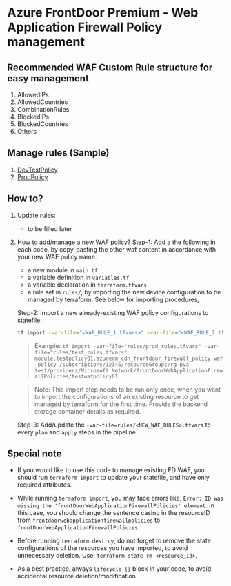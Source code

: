 # Azure FrontDoor Premium - Web Application Firewall Policy management

## Recommended WAF Custom Rule structure for easy management

1. AllowedIPs
2. AllowedCountries
3. CombinationRules
4. BlockedIPs
5. BlockedCountries
6. Others

## Manage rules (Sample)

1. [DevTestPolicy](./waf_rules/test_rules.tfvars)
2. [ProdPolicy](./waf_rules/prod_rules.tfvars)

## How to?

1. Update rules:
    - to be filled later
2. How to add/manage a new WAF policy?
    Step-1: Add a the following in each code, by copy-pasting the other waf content in accordance with your new WAF policy name.
    - a new module in `main.tf`
    - a variable definition in `variables.tf`
    - a variable declaration in `terraform.tfvars`
    - a rule set in `rules/`, by importing the new device configuration to be managed by terraform. See below for importing procedures,
    
    Step-2: Import a new already-existing WAF policy configurations to statefile:
    ```sh
    tf import -var-file="<WAF_RULE_1.tfvars>" -var-file="<WAF_RULE_2.tfvars>" ... module.<NEW_WAF_MODULE_NAME>.azurerm_cdn_frontdoor_firewall_policy.waf_policy <ARM_ID>
    ```
    > Example: `tf import -var-file="rules/prod_rules.tfvars" -var-file="rules/test_rules.tfvars" module.testpolicy01.azurerm_cdn_frontdoor_firewall_policy.waf_policy /subscriptions/12345/resourceGroups/rg-pva-test/providers/Microsoft.Network/frontDoorWebApplicationFirewallPolicies/testwafpolicy01`
    
    > Note: This import step needs to be run only once, when you want to import the configurations of an existing resource to get managed by terraform for the first time. Provide the backend storage container details as required.

    Step-3: Add/update the `-var-file=rules/<NEW_WAF_RULES>.tfvars` to every `plan` and `apply` steps in the pipeline.

## Special note

- If you would like to use this code to manage existing FD WAF, you should run `terraform import` to update your statefile, and have only required attributes.

-  While running `terraform import`, you may face errors like, `Error: ID was missing the 'frontDoorWebApplicationFirewallPolicies' element`. In this case, you should change the sentence casing in the resourceID from `frontdoorwebapplicationfirewallpolicies` to `frontDoorWebApplicationFirewallPolicies`.

- Before running `terraform destroy`, do not forget to remove the state configurations of the resources you have imported, to avoid unnecessary deletion. Use, `terraform state rm <resource_id>`.

- As a best practice, always `lifecycle {}` block in your code, to avoid accidental resource deletion/modification.